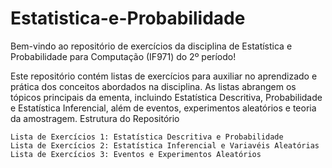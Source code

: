# Estatistica-e-Probabilidade

Bem-vindo ao repositório de exercícios da disciplina de Estatística e Probabilidade para Computação (IF971) do 2º período!

Este repositório contém listas de exercícios para auxiliar no aprendizado e prática dos conceitos abordados na disciplina. As listas abrangem os tópicos principais da ementa, incluindo Estatística Descritiva, Probabilidade e Estatística Inferencial, além de eventos, experimentos aleatórios e teoria da amostragem.
Estrutura do Repositório

    Lista de Exercícios 1: Estatística Descritiva e Probabilidade
    Lista de Exercícios 2: Estatística Inferencial e Variavéis Aleatórias
    Lista de Exercícios 3: Eventos e Experimentos Aleatórios
